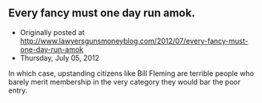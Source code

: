 ## Every fancy must one day run amok.

 * Originally posted at http://www.lawyersgunsmoneyblog.com/2012/07/every-fancy-must-one-day-run-amok
 * Thursday, July 05, 2012

In which case, upstanding citizens like Bill Fleming are terrible people who barely merit membership in the very category they would  bar the poor entry.